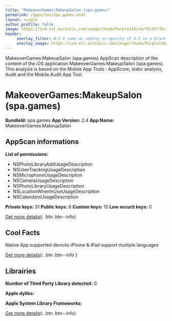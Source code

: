 ```yaml
---
title: "MakeoverGames:MakeupSalon (spa.games)"
permalink: /apps/ios/spa.games.html
layout: single
author_profile: false
image: https://is4-ssl.mzstatic.com/image/thumb/Purple116/v4/f9/d7/76/f9d77636-8ae9-ef71-d3a2-a3678ebf4978/AppIcon-1x_U007emarketing-0-9-0-85-220.png/512x512bb.jpg
header: 
     overlay_filter: 0.5 # same as adding an opacity of 0.5 to a black background
     overlay_image: https://is4-ssl.mzstatic.com/image/thumb/Purple116/v4/f9/d7/76/f9d77636-8ae9-ef71-d3a2-a3678ebf4978/AppIcon-1x_U007emarketing-0-9-0-85-220.png/512x512bb.jpg
---
```

MakeoverGames:MakeupSalon (spa.games) AppScan description of the content of the iOS application MakeoverGames:MakeupSalon (spa.games). This analysis is based on the Mobile App Tools : AppScore, static analysis, Audit and the Mobile Audit App Tool.

# MakeoverGames:MakeupSalon (spa.games)

**BundleId:** spa.games
**App Version:** 2.4
**App Name:** MakeoverGames:MakeupSalon


## AppScan informations 

**List of permissions:** 
- NSPhotoLibraryAddUsageDescription
- NSUserTrackingUsageDescription
- NSMicrophoneUsageDescription
- NSCameraUsageDescription
- NSPhotoLibraryUsageDescription
- NSLocationWhenInUseUsageDescription
- NSCalendarsUsageDescription
  
  
**Private keys:** 31
**Public keys:** 6
**Custom keys:** 15
**Low securit keys:** 0
  
[Get more details](/pricing.html){: .btn .btn--info}

## Cool Facts

Native App
supported devices iPhone & iPad
support multiple languages
  
[Get more details](/pricing.html){: .btn .btn--info }

## Librairies 
**Number of Third Party Library detected:** 0


**Apple dylibs:**


**Apple System Library Frameworks:**


  
[Get more details](/pricing.html){: .btn .btn--info}

